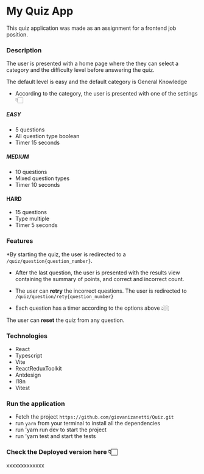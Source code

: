 
# My Quiz App

This quiz application was made as an assignment for a frontend job position.

### Description

The user is presented with a home page where the they can select a category and the difficulty level before answering the quiz.

The default level is easy and the default category is General Knowledge

* According to the category, the user is presented with one of the settings👇🏻

##### EASY
- 5 questions
- All question type boolean
- Timer 15 seconds

##### MEDIUM
- 10 questions
- Mixed question types
- Timer 10 seconds

#### HARD
- 15 questions
- Type multiple
- Timer 5 seconds

### Features

*By starting the quiz, the user is redirected to a `/quiz/question{question_number}`.

* After the last question, the user is presented with the results view containing the summary of points, and correct and incorrect count.

* The user can **retry** the incorrect questions. The user is redirected to `/quiz/question/rety{question_number}`

* Each question has a timer according to the options above 👆🏼

The user can **reset** the quiz from any question.

### Technologies
* React 
* Typescript
* Vite
* ReactReduxToolkit 
* Antdesign
* I18n 
* Vitest

### Run the application

* Fetch the project `https://github.com/giovanizanetti/Quiz.git`
* run `yarn` from your terminal to install all the dependencies
* run 'yarn run dev to start the project
* run 'yarn test and start the tests

### Check the Deployed version here 👇🏻
xxxxxxxxxxxxx










